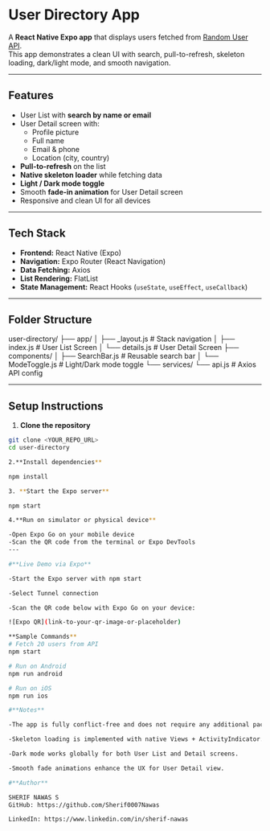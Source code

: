 # User Directory App

A **React Native Expo app** that displays users fetched from [Random User API](https://randomuser.me/api).  
This app demonstrates a clean UI with search, pull-to-refresh, skeleton loading, dark/light mode, and smooth navigation.

---

## **Features**

- User List with **search by name or email**
- User Detail screen with:
  - Profile picture
  - Full name
  - Email & phone
  - Location (city, country)
- **Pull-to-refresh** on the list
- **Native skeleton loader** while fetching data
- **Light / Dark mode toggle**
- Smooth **fade-in animation** for User Detail screen
- Responsive and clean UI for all devices

---

## **Tech Stack**

- **Frontend:** React Native (Expo)
- **Navigation:** Expo Router (React Navigation)
- **Data Fetching:** Axios
- **List Rendering:** FlatList
- **State Management:** React Hooks (`useState`, `useEffect`, `useCallback`)

---

## **Folder Structure**
user-directory/
├── app/
│   ├── _layout.js       # Stack navigation
│   ├── index.js         # User List Screen
│   └── details.js       # User Detail Screen
├── components/
│   ├── SearchBar.js     # Reusable search bar
│   └── ModeToggle.js    # Light/Dark mode toggle
└── services/
    └── api.js           # Axios API config

---

## **Setup Instructions**

1. **Clone the repository**
```bash
git clone <YOUR_REPO_URL>
cd user-directory

2.**Install dependencies**

npm install

3. **Start the Expo server**

npm start

4.**Run on simulator or physical device**

-Open Expo Go on your mobile device
-Scan the QR code from the terminal or Expo DevTools
---

#**Live Demo via Expo**

-Start the Expo server with npm start

-Select Tunnel connection

-Scan the QR code below with Expo Go on your device:

![Expo QR](link-to-your-qr-image-or-placeholder)

**Sample Commands**
# Fetch 20 users from API
npm start

# Run on Android
npm run android

# Run on iOS
npm run ios

#**Notes**

-The app is fully conflict-free and does not require any additional packages beyond Expo defaults.

-Skeleton loading is implemented with native Views + ActivityIndicator.

-Dark mode works globally for both User List and Detail screens.

-Smooth fade animations enhance the UX for User Detail view.

#**Author**

SHERIF NAWAS S
GitHub: https://github.com/Sherif0007Nawas

LinkedIn: https://www.linkedin.com/in/sherif-nawas
